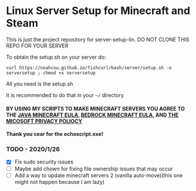 # Linux Server Setup for Minecraft and Steam
This is just the project repository for server-setup-lin. DO NOT CLONE THIS REPO FOR YOUR SERVER

To obtain the setup.sh on your server do: 

`curl https://noahcou.github.io/fishcurl/bash/server/setup.sh -o serversetup ; chmod +x serversetup`

All you need is the setup.sh

It is recommended to do that in your `~/` directory

#### BY USING MY SCRIPTS TO MAKE MINECRAFT SERVERS YOU AGREE TO THE [JAVA MINECRAFT EULA](https://account.mojang.com/documents/minecraft_eula), [BEDROCK MINECRAFT EULA](https://account.mojang.com/terms), AND [THE MICOSOFT PRIVACY POLIOCY](https://privacy.microsoft.com/en-US/privacystatement)

**Thank you cear for the echoscript.exe!**

### TODO - 2020/1/26
- [x] Fix sudo security issues
- [ ] Maybe add chown for fixing file ownership issues that may occur
- [ ] Add a way to update minecraft servers 2 (vanilla auto-move)(this one might not happen because I am lazy)
